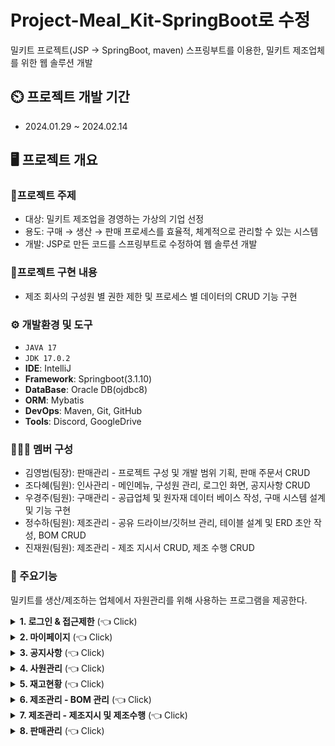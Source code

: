 # Project-Meal_Kit-SpringBoot로 수정
밀키트 프로젝트(JSP → SpringBoot, maven)
스프링부트를 이용한, 밀키트 제조업체를 위한 웹 솔루션 개발

## ⏲️ 프로젝트 개발 기간
  - 2024.01.29 ~ 2024.02.14

## 🖥️ 프로젝트 개요
### 🔖프로젝트 주제
  - 대상: 밀키트 제조업을 경영하는 가상의 기업 선정
  - 용도: 구매 → 생산 → 판매 프로세스를 효율적, 체계적으로 관리할 수 있는 시스템
  - 개발: JSP로 만든 코드를 스프링부트로 수정하여 웹 솔루션 개발
### 📁프로젝트 구현 내용
  - 제조 회사의 구성원 별 권한 제한 및 프로세스 별 데이터의 CRUD 기능 구현
### ⚙️ 개발환경 및 도구
  - `JAVA 17`
  - `JDK 17.0.2`
  - **IDE**: IntelliJ
  - **Framework**: Springboot(3.1.10)
  - **DataBase**: Oracle DB(ojdbc8)
  - **ORM**: Mybatis
  - **DevOps**: Maven, Git, GitHub
  - **Tools**: Discord, GoogleDrive
### 🧑‍🤝‍🧑 멤버 구성
  - 김영범(팀장): 판매관리 - 프로젝트 구성 및 개발 범위 기획, 판매 주문서 CRUD
  - 조다혜(팀원): 인사관리 - 메인메뉴, 구성원 관리, 로그인 화면, 공지사항 CRUD
  - 우경주(팀원): 구매관리 - 공급업체 및 원자재 데이터 베이스 작성, 구매 시스템 설계 및 기능 구현
  - 정수하(팀원): 제조관리 - 공유 드라이브/깃허브 관리, 테이블 설계 및 ERD 초안 작성, BOM CRUD
  - 진재원(팀원): 제조관리 - 제조 지시서 CRUD, 제조 수행 CRUD

### 📌 주요기능
밀키트를 생산/제조하는 업체에서 자원관리를 위해 사용하는 프로그램을 제공한다.
<details>
  <summary><b>1. 로그인 & 접근제한</b> (👈 Click)</summary>
  <div markdown="1">
    <ul>
      <li>직원 번호가 데이터에 있으면 로그인이 가능하다.</li>
      <li>부서별 접근 가능한 페이지가 다르다.
        <ol>
          <li>
            ex1) 생산팀은 로그인 시 `재고현황`, `제조관리`만 보여준다. <br>
            <img src="https://github.com/heyJSH/Project-Meal_Kit_SpringBoot/assets/150403977/83eb1444-d06f-4b7c-a750-cfb08b1dee16" alt="생산팀 접근가능한 메뉴">
          </li>
          <li>
            ex2) 관리팀은 모든 페이지에 접근할 수 있다. <br>
            <img src="https://github.com/heyJSH/Project-Meal_Kit_SpringBoot/assets/150403977/2c487107-703d-44df-b55d-2712ea79ae70" alt="관리팀 접근가능한 메뉴">
          </li>
        </ol>
      </li>
    </ul>
  </div>
</details>

<details>
  <summary><b>2. 마이페이지</b> (👈 Click)</summary>
  <div markdown="1">
    <ul>
      <li>'직원이름'과 '직원아이디'는 수정할 수 없다.</li>
      <li>'비밀번호', '전화번호'는 수정할 수 있다.
        <ol>
          <li>
            비밀번호, 전화번호 수정 시 포맷을 맞추도록 했다. <br>
            <img src="https://github.com/heyJSH/Project-Meal_Kit_SpringBoot/assets/150403977/7449c4dd-4328-4408-9483-82ddf8c29686" alt="직원정보수정">
          </li>
        </ol>
      </li>
    </ul>
  </div>
</details>

<details>
  <summary><b>3. 공지사항</b> (👈 Click)</summary>
  <div markdown="1">
    
  </div>
</details>

<details>
  <summary><b>4. 사원관리</b> (👈 Click)</summary>
  <div markdown="1">
    
  </div>
</details>

<details>
  <summary><b>5. 재고현황</b> (👈 Click)</summary>
  <div markdown="1">
    
  </div>
</details>

<details>
  <summary><b>6. 제조관리 - BOM 관리</b> (👈 Click)</summary>
  <div markdown="1">
    
  </div>
</details>

<details>
  <summary><b>7. 제조관리 - 제조지시 및 제조수행</b> (👈 Click)</summary>
  <div markdown="1">
    
  </div>
</details>

<details>
  <summary><b>8. 판매관리</b> (👈 Click)</summary>
  <div markdown="1">
    
  </div>
</details>

